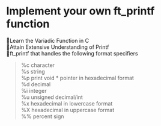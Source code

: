 # Implement your own ft_printf function
🎯Learn the Variadic Function in C <br>
🎯Attain Extensive Understanding of Printf <br>
🎯ft_printf that handles the following format specifiers <br>
<blockquote> %c character<br>
%s string <br>
%p print void * pointer in hexadecimal format<br>
%d decimal<br>
%i integer<br>
%u unsigned decimal/int <br>
%x hexadecimal in lowercase format<br>
%X hexadecimal in uppercase format<br>
%% percent sign
